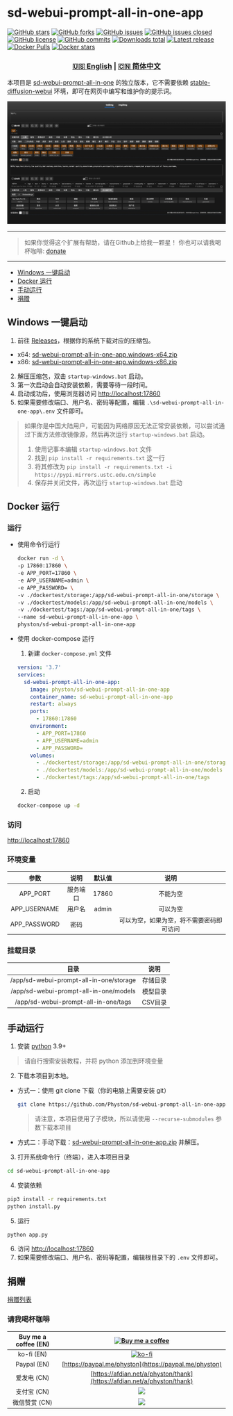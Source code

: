 # sd-webui-prompt-all-in-one-app

[![GitHub stars](https://img.shields.io/github/stars/Physton/sd-webui-prompt-all-in-one-app?style=flat-square)](https://github.com/Physton/sd-webui-prompt-all-in-one-app/stargazers)
[![GitHub forks](https://img.shields.io/github/forks/Physton/sd-webui-prompt-all-in-one-app?style=flat-square)](https://github.com/Physton/sd-webui-prompt-all-in-one-app/network/members)
[![GitHub issues](https://img.shields.io/github/issues/Physton/sd-webui-prompt-all-in-one-app?style=flat-square)](https://github.com/Physton/sd-webui-prompt-all-in-one-app/issues)
[![GitHub issues closed](https://img.shields.io/github/issues-closed/Physton/sd-webui-prompt-all-in-one-app?style=flat-square)](https://github.com/Physton/sd-webui-prompt-all-in-one-app/issues?q=is%3Aissue+is%3Aclosed)
[![GitHub license](https://img.shields.io/github/license/Physton/sd-webui-prompt-all-in-one-app?style=flat-square)](https://github.com/Physton/sd-webui-prompt-all-in-one-app/blob/master/LICENSE.md)
[![GitHub commits](https://img.shields.io/github/last-commit/Physton/sd-webui-prompt-all-in-one-app?style=flat-square)](https://github.com/Physton/sd-webui-prompt-all-in-one-app/commits/main)
[![Downloads total](https://img.shields.io/github/downloads/physton/sd-webui-prompt-all-in-one-app/total?style=flat-square)](https://github.com/Physton/sd-webui-prompt-all-in-one-app/releases)
[![Latest release](https://img.shields.io/github/v/release/physton/sd-webui-prompt-all-in-one-app?style=flat-square)](https://github.com/Physton/sd-webui-prompt-all-in-one-app/releases)
[![Docker Pulls](https://img.shields.io/docker/pulls/physton/sd-webui-prompt-all-in-one-app?style=flat-square)](https://hub.docker.com/r/physton/sd-webui-prompt-all-in-one-app)
[![Docker stars](https://img.shields.io/docker/stars/physton/sd-webui-prompt-all-in-one-app?style=flat-square)](https://hub.docker.com/r/physton/sd-webui-prompt-all-in-one-app/stargazers)

<div align="center">

### [🇺🇸 English](README.MD) | [🇨🇳 简体中文](README_CN.MD)

</div>

本项目是 [sd-webui-prompt-all-in-one](https://github.com/physton/sd-webui-prompt-all-in-one) 的独立版本，它不需要依赖 [stable-diffusion-webui](https://github.com/AUTOMATIC1111/stable-diffusion-webui) 环境，即可在网页中编写和维护你的提示词。

![](./assets/screenshot.jpeg)

----

> 如果你觉得这个扩展有帮助，请在Github上给我一颗星！
> 你也可以请我喝杯咖啡: [donate](#捐赠)

----

- [Windows 一键启动](#windows-一键启动)
- [Docker 运行](#docker-运行)
- [手动运行](#手动运行)
- [捐赠](#捐赠)

## Windows 一键启动

1. 前往 [Releases](https://github.com/Physton/sd-webui-prompt-all-in-one-app/releases)，根据你的系统下载对应的压缩包。
  - x64: [sd-webui-prompt-all-in-one-app.windows-x64.zip](https://github.com/Physton/sd-webui-prompt-all-in-one-app/releases/latest/download/sd-webui-prompt-all-in-one-app.windows-x64.zip)
  - x86: [sd-webui-prompt-all-in-one-app.windows-x86.zip](https://github.com/Physton/sd-webui-prompt-all-in-one-app/releases/latest/download/sd-webui-prompt-all-in-one-app.windows-x86.zip)
2. 解压压缩包，双击 `startup-windows.bat` 启动。
3. 第一次启动会自动安装依赖，需要等待一段时间。
4. 启动成功后，使用浏览器访问 [http://localhost:17860](http://localhost:17860)
5. 如果需要修改端口、用户名、密码等配置，编辑 `.\sd-webui-prompt-all-in-one-app\.env` 文件即可。

> 如果你是中国大陆用户，可能因为网络原因无法正常安装依赖，可以尝试通过下面方法修改镜像源，然后再次运行 `startup-windows.bat` 启动。
> 1. 使用记事本编辑 `startup-windows.bat` 文件
> 2. 找到 `pip install -r requirements.txt` 这一行
> 3. 将其修改为 `pip install -r requirements.txt -i https://pypi.mirrors.ustc.edu.cn/simple`
> 4. 保存并关闭文件，再次运行 `startup-windows.bat` 启动

## Docker 运行

### 运行

- 使用命令行运行
  ```bash
  docker run -d \
  -p 17860:17860 \
  -e APP_PORT=17860 \
  -e APP_USERNAME=admin \
  -e APP_PASSWORD= \
  -v ./dockertest/storage:/app/sd-webui-prompt-all-in-one/storage \
  -v ./dockertest/models:/app/sd-webui-prompt-all-in-one/models \
  -v ./dockertest/tags:/app/sd-webui-prompt-all-in-one/tags \
  --name sd-webui-prompt-all-in-one-app \
  physton/sd-webui-prompt-all-in-one-app
  ```

- 使用 docker-compose 运行
  1. 新建 `docker-compose.yml` 文件
  ```yaml
  version: '3.7'
  services:
    sd-webui-prompt-all-in-one-app:
      image: physton/sd-webui-prompt-all-in-one-app
      container_name: sd-webui-prompt-all-in-one-app
      restart: always
      ports:
        - 17860:17860
      environment:
        - APP_PORT=17860
        - APP_USERNAME=admin
        - APP_PASSWORD=
      volumes:
        - ./dockertest/storage:/app/sd-webui-prompt-all-in-one/storage
        - ./dockertest/models:/app/sd-webui-prompt-all-in-one/models
        - ./dockertest/tags:/app/sd-webui-prompt-all-in-one/tags
  ```
  2. 启动
  ```bash
  docker-compose up -d
  ```

### 访问
[http://localhost:17860](http://localhost:17860)

### 环境变量
| 参数 | 说明 | 默认值 | 说明 |
|:-----------:| :----: | :----: | :----: |
| APP_PORT | 服务端口 | 17860 | 不能为空 |
| APP_USERNAME | 用户名 | admin | 可以为空 |
| APP_PASSWORD | 密码 |  | 可以为空，如果为空，将不需要密码即可访问 |

### 挂载目录
| 目录 |  说明   |
|:-----------:|:-----:|
| /app/sd-webui-prompt-all-in-one/storage | 存储目录  |
| /app/sd-webui-prompt-all-in-one/models | 模型目录  |
| /app/sd-webui-prompt-all-in-one/tags | CSV目录 |


## 手动运行

1. 安装 [python](https://www.python.org/downloads/) 3.9+
  > 请自行搜索安装教程，并将 python 添加到环境变量
2. 下载本项目到本地。
  - 方式一：使用 git clone 下载（你的电脑上需要安装 git）
    ```bash
    git clone https://github.com/Physton/sd-webui-prompt-all-in-one-app.git --recurse-submodules
    ```
    > 请注意，本项目使用了子模块，所以请使用 `--recurse-submodules` 参数下载本项目
  - 方式二：手动下载：[sd-webui-prompt-all-in-one-app.zip](https://github.com/Physton/sd-webui-prompt-all-in-one-app/releases/latest/download/sd-webui-prompt-all-in-one-app.zip) 并解压。
3. 打开系统命令行（终端），进入本项目目录
  ```bash
  cd sd-webui-prompt-all-in-one-app
  ```
4. 安装依赖
  ```bash
  pip3 install -r requirements.txt
  python install.py
  ```
5. 运行
  ```bash
  python app.py
  ```
6. 访问 [http://localhost:17860](http://localhost:17860)
7. 如果需要修改端口、用户名、密码等配置，编辑根目录下的 `.env` 文件即可。

## 捐赠

[捐赠列表](https://aiodoc.physton.com/zh-CN/Donate.html)

### 请我喝杯咖啡

| Buy me a coffee (EN) | [![Buy me a coffee](https://cdn.buymeacoffee.com/buttons/v2/default-yellow.png)](https://buymeacoffee.com/physton) |
|:-----------:| :----: |
| ko-fi (EN) | [![ko-fi](https://ko-fi.com/img/githubbutton_sm.svg)](https://ko-fi.com/physton) |
| Paypal (EN) | [https://paypal.me/physton](https://paypal.me/physton) |
| 爱发电 (CN) | [https://afdian.net/a/physton/thank](https://afdian.net/a/physton/thank) |
| 支付宝 (CN) | ![](https://s1.imagehub.cc/images/2023/07/05/alipay.jpeg) |
| 微信赞赏 (CN) | ![](https://s1.imagehub.cc/images/2023/07/05/wechat.jpeg) |